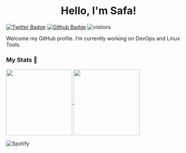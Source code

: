 <h1 align="center">Hello, I'm Safa!</h1>

[![Twitter Badge](https://img.shields.io/badge/-Twitter-1da1f2?labelColor=1da1f2&logo=twitter&logoColor=white&link=https://twitter.com/BayarSafa)](https://twitter.com/BayarSafa)
[![Github Badge](https://img.shields.io/badge/-Github-232323?logo=Github&logoColor=white&link=https://space.bilibili.com/7708412)](https://github.com/rection)
![visitors](https://visitor-badge.laobi.icu/badge?page_id=rection)

Welcome my GitHub profile. I’m currently working on DevOps and Linux Tools.


### My Stats 🔭


<a href="https://github.com/rection/github-readme-stats">
    <img height="180em" align="center" src="https://github-readme-stats.vercel.app/api?username=rection&show_icons=true&theme=radical&include_all_commits=true&count_private=true" />
    <img height="180em" align="center" align="center" src="https://github-readme-stats.vercel.app/api/top-langs/?username=rection&layout=compact&langs_count=7&theme=dark" />
</a>
    
<br>
    

![Spotify](https://spotify-recently-played-readme.vercel.app/api?user=sbayar2012&unique=yes&width=800&count=5)


